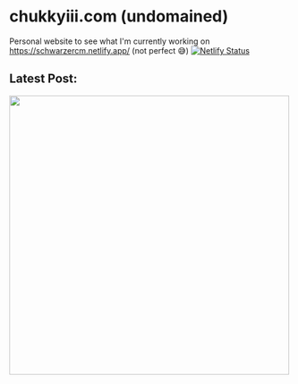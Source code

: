 # chukkyiii.com (undomained)
Personal website to see what I'm currently working on
<br>
https://schwarzercm.netlify.app/ (not perfect 😅)
[![Netlify Status](https://api.netlify.com/api/v1/badges/3ca406d0-58e7-44d2-a081-a8e4c9f33ebd/deploy-status)](https://app.netlify.com/sites/schwarzercm/deploys)
<br>
## Latest Post:
<img id = "post" src="https://github.com/schwarzercm/schwarzer-site/blob/master/img/febn.png" width = "500 * 1.6180339887498948482"/>

